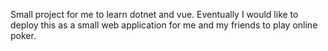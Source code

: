 Small project for me to learn dotnet and vue. Eventually I would like to deploy this as a small web application for me and my friends to play online poker.